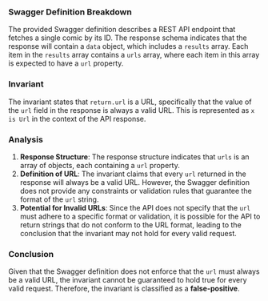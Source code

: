 ### Swagger Definition Breakdown
The provided Swagger definition describes a REST API endpoint that fetches a single comic by its ID. The response schema indicates that the response will contain a `data` object, which includes a `results` array. Each item in the `results` array contains a `urls` array, where each item in this array is expected to have a `url` property.

### Invariant
The invariant states that `return.url` is a URL, specifically that the value of the `url` field in the response is always a valid URL. This is represented as `x is Url` in the context of the API response.

### Analysis
1. **Response Structure**: The response structure indicates that `urls` is an array of objects, each containing a `url` property. 
2. **Definition of URL**: The invariant claims that every `url` returned in the response will always be a valid URL. However, the Swagger definition does not provide any constraints or validation rules that guarantee the format of the `url` string. 
3. **Potential for Invalid URLs**: Since the API does not specify that the `url` must adhere to a specific format or validation, it is possible for the API to return strings that do not conform to the URL format, leading to the conclusion that the invariant may not hold for every valid request.

### Conclusion
Given that the Swagger definition does not enforce that the `url` must always be a valid URL, the invariant cannot be guaranteed to hold true for every valid request. Therefore, the invariant is classified as a **false-positive**.
